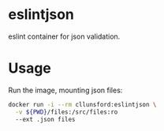 # eslintjson

eslint container for json validation.

# Usage
Run the image, mounting json files:
```bash
docker run -i --rm cllunsford:eslintjson \
  -v ${PWD}/files:/src/files:ro
  --ext .json files
```
